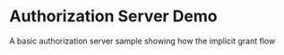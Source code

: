 # Authorization Server Demo
A basic authorization server sample showing how the implicit grant flow
